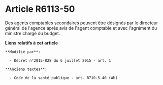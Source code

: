 # Article R6113-50

Des agents comptables secondaires peuvent être désignés par le directeur général de l'agence après avis de l'agent comptable
et avec l'agrément du ministre chargé du budget.

**Liens relatifs à cet article**

	**Modifié par**:

	  - Décret n°2015-828 du 6 juillet 2015 - art. 1

	**Anciens textes**:

	  - Code de la santé publique - art. R710-5-40 (Ab)
